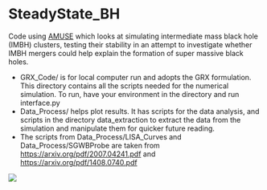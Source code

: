 # SteadyState_BH
Code using [AMUSE](https://amuse.readthedocs.io/en/latest/) which looks at simulating intermediate mass black hole (IMBH) clusters, testing their stability in an attempt to investigate whether IMBH mergers could help explain the formation of super massive black holes.


- GRX_Code/ is for local computer run and adopts the GRX formulation. This directory contains all the scripts needed for the numerical simulation. To run, have your environment in the directory and run interface.py
- Data\_Process/ helps plot results. It has scripts for the data analysis, and scripts in the directory data\_extraction to extract the data from the simulation and manipulate them for quicker future reading. 
- The scripts from Data\_Process/LISA\_Curves and Data\_Process/SGWBProbe are taken from https://arxiv.org/pdf/2007.04241.pdf and https://arxiv.org/pdf/1408.0740.pdf

![](https://imgur.com/a/gWdje2c)
